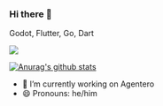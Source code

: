 ### Hi there 👋

Godot, Flutter, Go, Dart

![](https://komarev.com/ghpvc/?username=kidandcat)

[![Anurag's github stats](https://github-readme-stats.vercel.app/api?username=kidandcat)](https://github.com/anuraghazra/github-readme-stats)

- 🔭 I’m currently working on Agentero
- 😄 Pronouns: he/him
